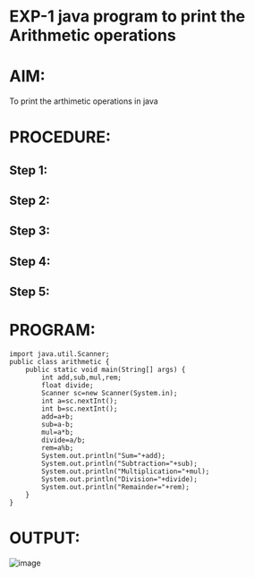 # EXP-1 java program to print the Arithmetic operations

# AIM:
To print the arthimetic operations in java

# PROCEDURE:
## Step 1:
## Step 2:
## Step 3:
## Step 4:
## Step 5:

# PROGRAM:
```
import java.util.Scanner;
public class arithmetic {
    public static void main(String[] args) {
        int add,sub,mul,rem;
        float divide;
        Scanner sc=new Scanner(System.in);
        int a=sc.nextInt();
        int b=sc.nextInt();
        add=a+b;
        sub=a-b;
        mul=a*b;
        divide=a/b;
        rem=a%b;
        System.out.println("Sum="+add);
        System.out.println("Subtraction="+sub);
        System.out.println("Multiplication="+mul);
        System.out.println("Division="+divide);
        System.out.println("Remainder="+rem);
    }
}
```
# OUTPUT:
![image](https://github.com/Evangelin-Ruth/Arithmetic/assets/94219798/138bf301-dd4b-48b9-80ba-41083cda8c05)

